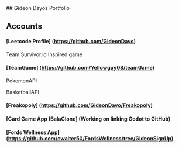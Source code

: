 <base target="_blank">
## Gideon Dayos Portfolio

## Accounts
#### [Leetcode Profile] (https://github.com/GideonDayo)

Team Survivor.io Inspired game
#### [TeamGame] (https://github.com/Yellowguy08/teamGame)

PokemonAPI

BasketballAPI


#### [Freakopoly] (https://github.com/GideonDayo/Freakopoly)


#### [Card Game App (BalaClone] (Working on linking Godot to GitHub)



#### [Fords Wellness App] (https://github.com/cwalter50/FordsWellness/tree/GideonSignUp)




